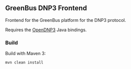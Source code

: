 GreenBus DNP3 Frontend
-----------------------

Frontend for the GreenBus platform for the DNP3 protocol.

Requires the [OpenDNP3](https://github.com/gec/dnp3) Java bindings.

### Build

Build with Maven 3:

    mvn clean install